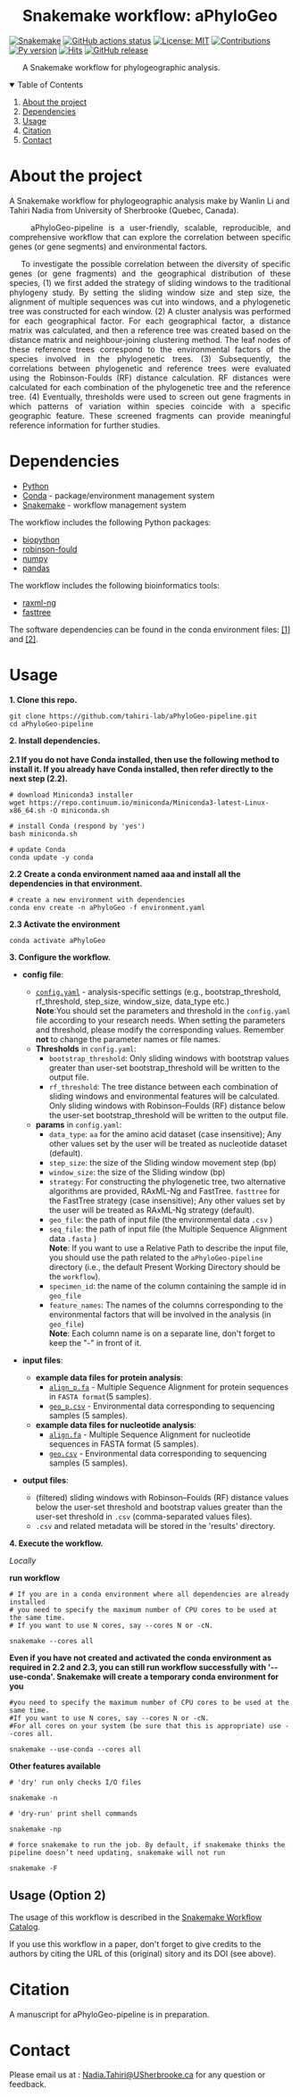 ﻿﻿﻿﻿﻿﻿﻿﻿<h1  align="center"> Snakemake workflow: aPhyloGeo </h1> <p align='center'> 

[![Snakemake](https://img.shields.io/badge/snakemake-≥7.17.0-brightgreen.svg)](https://snakemake.github.io)
[![GitHub actions status](https://github.com/tahiri-lab/aPhyloGeo-pipeline/workflows/Tests/badge.svg?branch=main)](https://github.com/tahiri-lab/aPhyloGeo-pipeline/actions?query=branch%3Amain+workflow%3ATests)
[![License: MIT](https://img.shields.io/badge/License-MIT-yellow.svg)](https://opensource.org/licenses/MIT) 
[![Contributions](https://img.shields.io/badge/contributions-welcome-blue.svg)](https://pysd.readthedocs.io/en/latest/development/development_index.html)
[![Py version](https://img.shields.io/pypi/pyversions/pysd.svg)](https://pypi.python.org/pypi/pysd/)
[![Hits](https://hits.seeyoufarm.com/api/count/incr/badge.svg?url=https%3A%2F%2Fgithub.com%2Ftahiri-lab%2FaPhyloGeo-pipeline&count_bg=%2379C83D&title_bg=%23555555&icon=&icon_color=%23E7E7E7&title=hits&edge_flat=false)](https://hits.seeyoufarm.com)
[![GitHub release](https://img.shields.io/github/v/release/tahiri-lab/aPhyloGeo-pipeline.svg?maxAge=3600)](https://github.com/tahiri-lab/aPhyloGeo-pipeline/releases/)

</p>

<p align="justify">&nbsp;&nbsp;&nbsp;&nbsp;&nbsp;&nbsp;A Snakemake workflow for phylogeographic analysis.</p>

<details open>
  <summary>Table of Contents</summary>
  <ol>
    <li>
      <a href="#about-the-project">About the project</a>
    </li>
    <li>
      <a href="#Dependencies">Dependencies</a>
    </li>
    <li>
      <a href="#Usage">Usage</a>
    </li>
    <li>
      <a href="#Citation">Citation</a>
    </li>
    <li>
      <a href="#contact">Contact</a>
    </li>
  </ol>
</details>


# About the project
A Snakemake workflow for phylogeographic analysis make by Wanlin Li and Tahiri Nadia from University of Sherbrooke (Quebec, Canada). 
<p align="justify">&nbsp;&nbsp;&nbsp;&nbsp;aPhyloGeo-pipeline is a user-friendly, scalable, reproducible, and comprehensive workflow that can explore the correlation between specific genes (or gene segments) and environmental factors.</p>

<p align="justify">&nbsp;&nbsp;&nbsp;&nbsp;To investigate the possible correlation between the diversity of specific genes (or gene fragments) and the geographical distribution of these species, (1) we first added the strategy of sliding windows to the traditional phylogeny study. By setting the sliding window size and step size, the alignment of multiple sequences was cut into windows, and a phylogenetic tree was constructed for each window. (2) A cluster analysis was performed for each geographical factor. For each geographical factor, a distance matrix was calculated, and then a reference tree was created based on the distance matrix and neighbour-joining clustering method. The leaf nodes of these reference trees correspond to the environmental factors of the species involved in the phylogenetic trees. (3) Subsequently, the correlations between phylogenetic and reference trees were evaluated using the Robinson-Foulds (RF) distance calculation. RF distances were calculated for each combination of the phylogenetic tree and the reference tree. (4) Eventually, thresholds were used to screen out gene fragments in which patterns of variation within species coincide with a specific geographic feature. These screened fragments can provide meaningful reference information for further studies.</p>

# Dependencies

-   [Python](https://www.python.org/)
-   [Conda](https://conda.io/)  - package/environment management system
-   [Snakemake](https://snakemake.readthedocs.io/)  - workflow management system

The workflow includes the following Python packages:
- [biopython](https://pypi.org/project/biopython/)
- [robinson-fould](https://pypi.org/project/robinson-foulds/)
- [numpy](https://pypi.org/project/numpy/)
- [pandas](https://pypi.org/project/pandas/)


The workflow includes the following bioinformatics tools:
- [raxml-ng](https://github.com/amkozlov/raxml-ng)
- [fasttree](http://www.microbesonline.org/fasttree/)

The software dependencies can be found in the conda environment files: [[1]](https://github.com/tahiri-lab/aPhyloGeo-pipeline/tree/main/workflow/envs) and [[2]](https://github.com/tahiri-lab/aPhyloGeo-pipeline/blob/main/environment.yaml).

# Usage 

**1. Clone this repo.**

    git clone https://github.com/tahiri-lab/aPhyloGeo-pipeline.git
    cd aPhyloGeo-pipeline


**2. Install dependencies.** <br><br>
**2.1 If you do not have Conda installed, then use the following method to install it. If you already have Conda installed, then refer directly to the next step (2.2).**

    # download Miniconda3 installer
    wget https://repo.continuum.io/miniconda/Miniconda3-latest-Linux-x86_64.sh -O miniconda.sh
    
    # install Conda (respond by 'yes')
    bash miniconda.sh
    
    # update Conda
    conda update -y conda
    
  
 **2.2 Create a conda environment named aaa and install all the dependencies in that environment.**<br>
 
 
    # create a new environment with dependencies 
    conda env create -n aPhyloGeo -f environment.yaml
    
    
 **2.3 Activate the environment**   <br>
 
    conda activate aPhyloGeo



**3. Configure the workflow.**

-   **config file**:
    
    -   [`config.yaml`](https://github.com/tahiri-lab/aPhyloGeo-pipeline/blob/main/config/config.yaml)  - analysis-specific settings (e.g., bootstrap_threshold, rf_threshold, step_size, window_size, data_type etc.) <br>
**Note**:You should set the parameters and threshold in the `config.yaml` file according to your research needs. When setting the parameters and threshold, please modify the corresponding values. Remember **not** to change the parameter names or file names.
	-   **Thresholds** in `config.yaml`:
		- `bootstrap_threshold`: Only sliding windows with bootstrap values greater than user-set bootstrap_threshold will be written to the output file.
		- `rf_threshold`: The tree distance between each combination of sliding windows and environmental features will be calculated. Only sliding windows with Robinson–Foulds (RF) distance below the user-set bootstrap_threshold will be written to the output file.
	-    **params** in `config.yaml`:
			- `data_type`: `aa` for the amino acid dataset (case insensitive); Any other values set by the user will be treated as nucleotide dataset (default).
			- `step_size`: the size of the Sliding window movement step (bp)
			- `window_size`: the size of the Sliding window (bp)
			- `strategy`: For constructing the phylogenetic tree,  two alternative algorithms are provided, RAxML-Ng and FastTree. `fasttree` for the FastTree strategy (case insensitive); Any other values set by the user will be treated as RAxML-Ng strategy (default).
			- `geo_file`:  the path of input file (the environmental data `.csv` )
			- `seq_file`:  the path of input file (the Multiple Sequence Alignment data `.fasta` ) <br>
		**Note**: If you want to use a Relative Path to describe the input file, you should use the path related to the `aPhyloGeo-pipeline` directory (i.e., the default Present Working Directory should be the `workflow`).<br>
			- `specimen_id`: the name of the column containing the sample id in `geo_file`
			- `feature_names`: The names of the columns corresponding to the environmental factors that will be involved in the analysis (in `geo_file`) <br>
		**Note**: Each column name is on a separate line, don't forget to keep the "-" in front of it.
  
    
-   **input files**:
    
	   - **example data files for protein analysis**:
		    -  [`align_p.fa`](https://github.com/tahiri-lab/aPhyloGeo-pipeline/blob/main/config/align_p.fa)  - Multiple Sequence Alignment for protein sequences in `FASTA format`(5 samples).
		    -  [`geo_p.csv`](https://github.com/tahiri-lab/aPhyloGeo-pipeline/blob/main/config/geo_p.csv)  - Environmental data corresponding to sequencing samples (5 samples).
	 - **example data files for nucleotide analysis**:
	    -  	[`align.fa`](https://github.com/tahiri-lab/aPhyloGeo-pipeline/blob/main/config/align.fa)  - Multiple Sequence Alignment for nucleotide sequences in FASTA format (5 samples).
	    -   [`geo.csv`](https://github.com/tahiri-lab/aPhyloGeo-pipeline/blob/main/config/geo.csv)  - Environmental data corresponding to sequencing samples (5 samples).
    
-   **output files**:
    
    -   (filtered) sliding windows with Robinson–Foulds (RF) distance values below the user-set threshold and bootstrap values greater than the user-set threshold in  `.csv`  (comma-separated values files).
    -  `.csv` and related metadata will be stored in the 'results' directory.


**4. Execute the workflow.**


_Locally_  <br>

**run workflow**

    
    # If you are in a conda environment where all dependencies are already installed
    # you need to specify the maximum number of CPU cores to be used at the same time.
    # If you want to use N cores, say --cores N or -cN.
    
    snakemake --cores all
    
**Even if you have not created and activated the conda environment as required in 2.2 and 2.3, you can still run workflow successfully with '--use-conda'. Snakemake will create a temporary conda environment for you**  <br>
    
    #you need to specify the maximum number of CPU cores to be used at the same time. 
    #If you want to use N cores, say --cores N or -cN. 
    #For all cores on your system (be sure that this is appropriate) use --cores all. 
    
    snakemake --use-conda --cores all
    
**Other features available**  <br>

    
    # 'dry' run only checks I/O files
    
    snakemake -n
    
    # 'dry-run' print shell commands
    
    snakemake -np
    
    # force snakemake to run the job. By default, if snakemake thinks the pipeline doesn’t need updating, snakemake will not run
    
    snakemake -F
    

## Usage (Option 2)

The usage of this workflow is described in the [Snakemake Workflow Catalog](https://snakemake.github.io/snakemake-workflow-catalog/?usage=tahiri-lab%2FaPhyloGeo-pipeline).

If you use this workflow in a paper, don't forget to give credits to the authors by citing the URL of this (original) <repo>sitory and its DOI (see above).


# Citation

A manuscript for aPhyloGeo-pipeline is in preparation.
	
	
# Contact
Please email us at : <Nadia.Tahiri@USherbrooke.ca> for any question or feedback.
